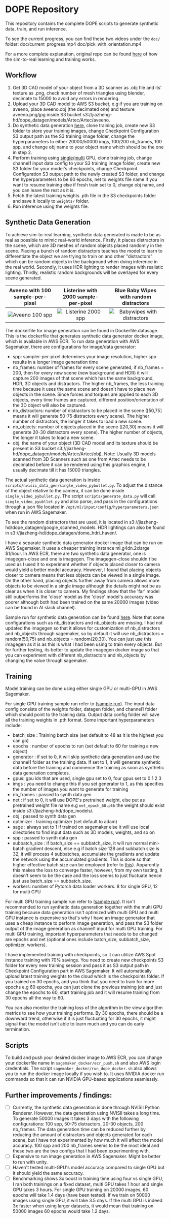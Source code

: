 # DOPE Repository
This repository contains the complete DOPE scripts to generate synthetic data, train, and run inference. 

To see the current progress, you can find these two videos under the `doc/` folder:
doc/current_progress.mp4 
doc/pick_with_orientation.mp4

For a more complete explanation, original repo can be found [here](https://github.com/NVlabs/Deep_Object_Pose) of how the sim-to-real learning and training works.

## Workflow
1. Get 3D CAD model of your object from a 3D scanner as .obj file and its' texture as .png, check number of mesh triangles using blender, decimate to 15000 to avoid any errors in rendering.
2. Upload your 3D CAD model to AWS S3 bucket, e.g if you are training on aveeno, place aveeno.obj (the decimated one) and texture aveeno.png/jpg inside S3 bucket s3://jiazheng-hd/dope_datagen/models/Artec/Artec/aveeno.
3. Do synthetic data generation [here](https://ap-southeast-1.console.aws.amazon.com/sagemaker/home?region=ap-southeast-1#/jobs/dope-imagegen-aveeno-1), clone training job, create new S3 folder to store your training images, change Checkpoint Configuration S3 output path as the S3 training image folder, change the hyperparameters to either 20000/50000 imgs, 100/200 nb_frames, 100 spp, and change obj name to your object name which should be the one in step 2.
4. Perform training using [single](https://ap-southeast-1.console.aws.amazon.com/sagemaker/home?region=ap-southeast-1#/jobs/dope-training-singlegpu-48-batchsize-bluebabywipes-2)/[multi](https://ap-southeast-1.console.aws.amazon.com/sagemaker/home?region=ap-southeast-1#/jobs/dope-training-test-fourgpus-48-batchsize-listerine-1) GPU, clone training job, change channel1 input data config to your S3 training image folder, create new S3 folder for your model's checkpoints, change Checkpoint Configuration S3 output path to the newly created S3 folder, and change the hyperparameters to be 60 epochs, net to weights file name if you want to resume training else if fresh train set to 0, change obj name, and you can leave the rest as it is.
5. Fetch the latest training weights .pth file in the S3 checkpoints folder and save it locally to `weights/` folder.
6. Run inference using the weights file.

## Synthetic Data Generation
To achieve sim-to-real learning, synthetic data generated is made to be as real as possible to mimic real-world inference. Firstly, it places distractors in the scene, which are 3D meshes of random objects placed randomly in the scene. Placing a bunch of random distractors teaches the model to learn to differentiate the object we are trying to train on and other "distractors" which can be random objects in the background when doing inference in the real world. Secondly, it uses HDR lighting to render images with realistic lighting. Thirdly, realistic random backgrounds will be overlayed for every scene generated.

Aveeno with 100 sample-per-pixel             |  Listerine with 2000 sample-per-pixel |  Blue Baby Wipes with random distractors
:-------------------------:|:-------------------------:|:-------------------------:
![Aveeno 100 spp](doc/aveeno_100.png?raw=true "Aveeno 100 spp")  |  ![Listerine 2000 spp](doc/listerine_2000.png?raw=true "Listerine 2000 spp") | ![Babywipes with distractors](doc/babywipes_with_distractors.png?raw=true "Baby wipes with distractors")


The dockerfile for image generation can be found in Dockerfile.datasage. This is the dockerfile that generates synthetic data generator docker image, which is available in AWS ECR. To run data generation with AWS Sagemaker, there are configurations for image/data generator:
* spp: sampler-per-pixel determines your image resolution, higher spp results in a longer image generation time
* nb_frames: number of frames for every scene generated, if nb_frames = 200, then for every new scene (new background and HDR) it will capture 200 images of that scene which has the same background, HDR, 3D objects and distractors. The higher nb_frames, the less training time because it uses the same scene and doesn't have to place new objects in the scene. Since forces and torques are applied to each 3D objects, every time frames are captured, different position/orientation of the 3D object will also be captured.
* nb_distractors: number of distractors to be placed in the scene ([50,75] means it will generate 50-75 distractors every scene). The higher number of distractors, the longer it takes to load a new scene.
* nb_objects: number of objects placed in the scene ([20,30] means it will generate 20-30 distractors every scene). The higher number of objects, the longer it takes to load a new scene.
* obj: the name of your object (3D CAD model and its texture should be present in S3 bucket s3://jiazheng-hd/dope_datagen/models/Artec/Artec/obj). Note: Usually 3D models scanned from 3D Scanners such as one from Artec needs to be decimated before it can be rendered using this graphics engine, I usually decimate till it has 15000 triangles.

The actual synthetic data generation is inside `scripts/nvisii_data_gen/single_video_pybullet.py`. To adjust the distance of the object relative to the camera, it can be done inside `single_video_pybullet.py`. The script `scripts/generate_data.py` will call `single_video_pyubllet.py` and also parse, and pass in the configurations through a json file located in `/opt/ml/input/config/hyperparameters.json` when run in AWS Sagemaker.

To see the random distractors that are used, it is located in s3://jiazheng-hd/dope_datagen/google_scanned_models. HDR lightings can also be found in s3://jiazheng-hd/dope_datagen/dome_hdri_haven/.

I have a separate synthetic data generator docker image that can be run on AWS Sagemaker. It uses a cheaper training instance ml.g4dn.2xlarge $1/hour. In AWS ECR, there are two synthetic data generator, one is imagegen-close and one is imagegen. The imagegen-close shouldn't be used as I used it to experiment whether if objects placed closer to camera would yield a better model accuracy. However, I found that placing objects closer to camera means that less objects can be viewed in a single image. On the other hand, placing objects further away from camera allows more objects to be viewed in a single image although the details might not be as clear as when it is closer to camera. My findings show that the 'far' model still outperforms the 'close' model as the 'close' model's accuracy was poorer although both had been trained on the same 20000 images (video can be found in AI slack channel).

Sample run for synthetic data generation can be found [here](https://ap-southeast-1.console.aws.amazon.com/sagemaker/home?region=ap-southeast-1#/jobs/dope-imagegen-aveeno-1). Note that some configurations such as nb_distractors and nb_objects are missing. I had not updated the imagegen so that it allows for customization of nb_distractors and nb_objects through sagemaker, so by default it will use nb_distractors = random(50,75) and nb_objects = random(20,30). You can just use this imagegen as it is as this is what I had been using to train every objects. But for further testing, its better to update the imagegen docker image so that you can experiment with different nb_distractors and nb_objects by changing the value through sagemaker.

## Training
Model training can be done using either single GPU or multi-GPU in AWS Sagemaker.

For single GPU training sample run refer to ([sample run](https://ap-southeast-1.console.aws.amazon.com/sagemaker/home?region=ap-southeast-1#/jobs/dope-training-singlegpu-48-batchsize-bluebabywipes-2)). The input data config consists of the weights folder, datagen folder, and channel1 folder which should point to the training data. Output data config folder will save all the training weights in .pth format. Some important hyperparameters include:

* batch_size : Training batch size (set default to 48 as it is the highest you can go)
* epochs : number of epochs to run (set default to 60 for training a new object)
* generator : if set to 0, it will skip synthetic data generation and use the channel1 folder as the training data. If set to 1, it will generate synthetic data before the training and commence the training as soon as synthetic data generation completes.
* gpus: gpu ids that are used, single gpu set to 0, four gpus set to 0 1 2 3
* imgs : you need to change this if you set generator to 1, as this specifies the number of images you want to generate for training
* nb_frames : passed to synth data gen
* net : if set to 0, it will use DOPE's pretrained weight, else put as pretrained weight file name e.g `net_epoch_60.pth` the weight should exist inside s3://jiazheng-hd/dope_models/.
* obj : passed to synth data gen
* optimizer : training optimizer (set default to adam)
* sage : always set to 1 if trained on sagemaker else it will use local directories to find input data such as 3D models, weights, and so on
* spp : passed to synth data gen
* subbatch_size : if batch_size == subbatch_size, it will run normal mini-batch gradient descent, else e.g if batch size 128 and subbatch size is 32, it will process 4 subbatches, accumulate the gradients and update the network using the accumulated gradients. This is done so that higher effective batch size can be employed (refer to [this](https://github.com/NVlabs/Deep_Object_Pose/issues/155)). Apparently this makes the loss to converge faster, however, from my own testing, it doesn't seem to be the case and the loss seems to just fluctuate hence just use batch_size == subbatch_size. 
* workers: number of Pytorch data loader workers. 8 for single GPU, 12 for multi GPU

For multi GPU training sample run refer to ([sample run](https://ap-southeast-1.console.aws.amazon.com/sagemaker/home?region=ap-southeast-1#/jobs/dope-training-test-fourgpus-48-batchsize-listerine-1)). It isn't recommended to run synthetic data generation together with the multi GPU training because data generation isn't optimized with multi GPU and multi GPU instance is expensive so that's why I have an image generator that uses a cheap instance to perform image generation, and pass the S3 folder output of the image generation as channel1 input for multi GPU training. For multi GPU training, important hyperparameters that needs to be changed are epochs and net (optional ones include batch_size, subbatch_size, optimizer, workers).

I have implemented training with checkpoints, so it can utilize AWS Spot instance training with 70% savings. You need to create new checkpoints S3 folder for every new training session and pass it as S3 output path in Checkpoint Configuration part in AWS Sagemaker. It will automatically upload latest training weights to the cloud which is the checkpoints folder. If you trained on 30 epochs, and you think that you need to train for more epochs e.g 60 epochs, you can just clone the previous training job and just change the epochs to 60, start training job and it will resume training from 30 epochs all the way to 60.

You can also monitor the training loss of the algorithm in the view algorithm metrics to see how your training performs. By 30 epochs, there should be a downward trend, otherwise if it is just fluctuating for 30 epochs, it might signal that the model isn't able to learn much and you can do early termination.

## Scripts
To build and push your desired docker image to AWS ECR, you can change your dockerfile name in `sagemaker_docker/ecr_push.sh` and also AWS login credentials. The script `sagemaker_docker/run_dope_docker.sh` also allows you to run the docker image locally if you wish to. It uses NVIDIA docker run commands so that it can run NVIDIA GPU-based applications seamlessly.
## Further improvements / findings:
- [ ] Currently, the synthetic data generation is done through NVISII Python Renderer. However, the data generation using NVISII takes a long time. To generate 50000 images it takes 3 days with the following configurations: 100 spp, 50-75 distractors, 20-30 objects, 200 nb_frames. The data generation time can be reduced further by reducing the amount of distractors and objects generated for each scene, but I have not experimented by how much it will affect the model accuracy. 100 spp and 200 nb_frames seems to be the most ideal and these two are the two configs that I had been experimenting with.
- [ ] Expensive to run image generation in AWS Sagemaker. Might be better to run with unity.
- [ ] Haven't tested multi-GPU's model accuracy compared to single GPU but it should yield the same accuracy. 
- [ ] Benchmarking shows 3x boost in training time using four vs single GPU, I ran both trainings on a fixed dataset, multi GPU takes 1 hour and single GPU takes 3 hours. For single GPU training on 20000 images, 60 epochs will take 1.4 days (have been tested). If we train on 50000 images using single GPU, it will take 3.5 days. If the multi GPU is indeed 3x faster when using larger datasets, it would mean that training on 50000 images 60 epochs would take 1.2 days.